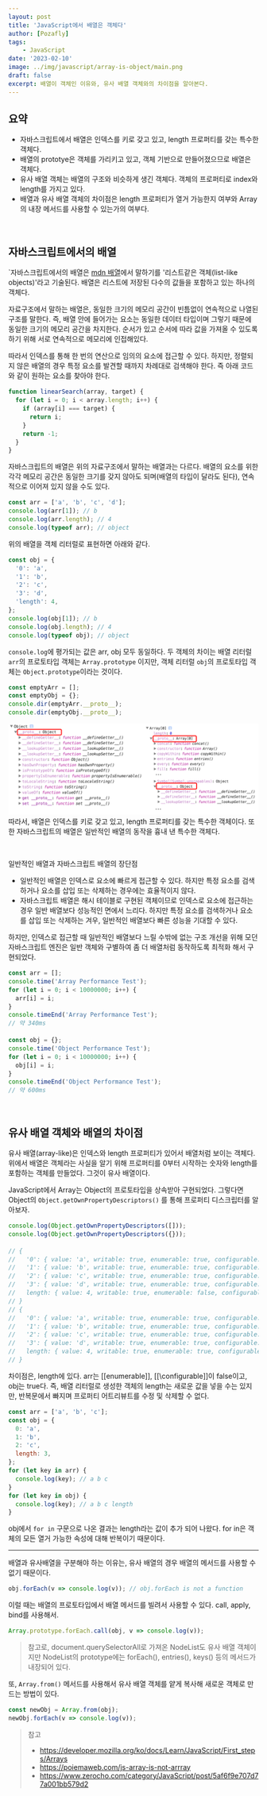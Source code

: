 ```yaml
---
layout: post
title: 'JavaScript에서 배열은 객체다'
author: [Pozafly]
tags:
	- JavaScript
date: '2023-02-10'
image: ../img/javascript/array-is-object/main.png
draft: false
excerpt: 배열이 객체인 이유와, 유사 배열 객체와의 차이점을 알아본다.
---
```


## 요약

- 자바스크립트에서 배열은 인덱스를 키로 갖고 있고, length 프로퍼티를 갖는 특수한 객체다.
- 배열의 prototye은 객체를 가리키고 있고, 객체 기반으로 만들어졌으므로 배열은 객체다.
- 유사 배열 객체는 배열의 구조와 비슷하게 생긴 객체다. 객체의 프로퍼티로 index와 length를 가지고 있다.
- 배열과 유사 배열 객체의 차이점은 length 프로퍼티가 열거 가능한지 여부와 Array의 내장 메서드를 사용할 수 있는가의 여부다.

<br/>

## 자바스크립트에서의 배열

`자바스크립트에서의 배열은 [mdn 배열](https://developer.mozilla.org/ko/docs/Learn/JavaScript/First_steps/Arrays#%EB%B0%B0%EC%97%B4%EC%9D%B4%EB%9E%80)에서 말하기를 '리스트같은 객체(list-like objects)'라고 기술된다. 배열은 리스트에 저장된 다수의 값들을 포함하고 있는 하나의 객체다.

자료구조에서 말하는 배열은, 동일한 크기의 메모리 공간이 빈틈없이 연속적으로 나열된 구조를 말한다. 즉, 배열 안에 들어가는 요소는 동일한 데이터 타입이며 그렇기 때문에 동일한 크기의 메모리 공간을 차지한다. 순서가 있고 순서에 따라 값을 가져올 수 있도록 하기 위해 서로 연속적으로 메모리에 인접해있다.

따라서 인덱스를 통해 한 번의 연산으로 임의의 요소에 접근할 수 있다. 하지만, 정렬되지 않은 배열의 경우 특정 요소를 발견할 때까지 차례대로 검색해야 한다. 즉 아래 코드와 같이 원하는 요소를 찾아야 한다.

```js
function linearSearch(array, target) {
  for (let i = 0; i < array.length; i++) {
    if (array[i] === target) {
      return i;
    }
    return -1;
  }
}
```

자바스크립트의 배열은 위의 자료구조에서 말하는 배열과는 다르다. 배열의 요소를 위한 각각 메모리 공간은 동일한 크기를 갖지 않아도 되며(배열의 타입이 달라도 된다), 연속적으로 이어져 있지 않을 수도 있다.

```js
const arr = ['a', 'b', 'c', 'd'];
console.log(arr[1]); // b
console.log(arr.length); // 4
console.log(typeof arr); // object
```

위의 배열을 객체 리터럴로 표현하면 아래와 같다.

```js
const obj = {
  '0': 'a',
  '1': 'b',
  '2': 'c',
  '3': 'd',
  'length': 4,
};
console.log(obj[1]); // b
console.log(obj.length); // 4
console.log(typeof obj); // object
```

`console.log`에 평가되는 값은 arr, obj 모두 동일하다. 두 객체의 차이는 배열 리터럴 `arr`의 프로토타입 객체는 `Array.prototype` 이지만, 객체 리터럴 `obj`의 프로토타입 객체는 `Object.prototype`이라는 것이다.

```js
const emptyArr = [];
const emptyObj = {};
console.dir(emptyArr.__proto__);
console.dir(emptyObj.__proto__);
```

![devtool-prototype](../img/javascript/array-is-object/devtool-prototype.png)따라서, 배열은 인덱스를 키로 갖고 있고, length 프로퍼티를 갖는 특수한 객체이다. 또한 자바스크립트의 배열은 일반적인 배열의 동작을 흉내 낸 특수한 객체다.

<br/>

일반적인 배열과 자바스크립트 배열의 장단점

- 일반적인 배열은 인덱스로 요소에 빠르게 접근할 수 있다. 하지만 특정 요소를 검색하거나 요소를 삽입 또는 삭제하는 경우에는 효율적이지 않다.
- 자바스크립트 배열은 해시 테이블로 구현된 객체이므로 인덱스로 요소에 접근하는 경우 일반 배열보다 성능적인 면에서 느리다. 하지만 특정 요소를 검색하거나 요소를 삽입 또는 삭제하는 겨우, 일반적인 배열보다 빠른 성능을 기대할 수 있다.

하지만, 인덱스로 접근할 때 일반적인 배열보다 느릴 수밖에 없는 구조 개선을 위해 모던 자바스크립트 엔진은 일반 객체와 구별하여 좀 더 배열처럼 동작하도록 최적화 해서 구현되었다.

```js
const arr = [];
console.time('Array Performance Test');
for (let i = 0; i < 10000000; i++) {
  arr[i] = i;
}
console.timeEnd('Array Performance Test');
// 약 340ms

const obj = {};
console.time('Object Performance Test');
for (let i = 0; i < 10000000; i++) {
  obj[i] = i;
}
console.timeEnd('Object Performance Test');
// 약 600ms
```

<br/>

## 유사 배열 객체와 배열의 차이점

유사 배열(array-like)은 인덱스와 length 프로퍼티가 있어서 배열처럼 보이는 객체다. 위에서 배열은 객체라는 사실을 알기 위해 프로퍼티를 0부터 시작하는 숫자와 length를 포함하는 객체를 만들었다. 그것이 유사 배열이다.

JavaScript에서 Array는 Object의 프로토타입을 상속받아 구현되었다. 그렇다면 Object의 `Object.getOwnPropertyDescriptors()` 를 통해 프로퍼티 디스크립터를 알아보자.

```js
console.log(Object.getOwnPropertyDescriptors([]));
console.log(Object.getOwnPropertyDescriptors({}));

// {
//   '0': { value: 'a', writable: true, enumerable: true, configurable: true },
//   '1': { value: 'b', writable: true, enumerable: true, configurable: true },
//   '2': { value: 'c', writable: true, enumerable: true, configurable: true },
//   '3': { value: 'd', writable: true, enumerable: true, configurable: true },
//   length: { value: 4, writable: true, enumerable: false, configurable: false }
// }
// {
//   '0': { value: 'a', writable: true, enumerable: true, configurable: true },
//   '1': { value: 'b', writable: true, enumerable: true, configurable: true },
//   '2': { value: 'c', writable: true, enumerable: true, configurable: true },
//   '3': { value: 'd', writable: true, enumerable: true, configurable: true },
//   length: { value: 4, writable: true, enumerable: true, configurable: true }
// }
```

차이점은, length에 있다. arr는 \[\[enumerable\]\], \[\[\configurable]\]이 false이고, obj는 true다. 즉, 배열 리터럴로 생성한 객체의 length는 새로운 값을 넣을 수는 있지만, 반복문에서 빠지며 프로퍼티 어트리뷰트를 수정 및 삭제할 수 없다.

```js
const arr = ['a', 'b', 'c'];
const obj = {
  0: 'a',
  1: 'b',
  2: 'c',
  length: 3,
};
for (let key in arr) {
  console.log(key); // a b c
}
for (let key in obj) {
  console.log(key); // a b c length
}
```

obj에서 `for in` 구문으로 나온 결과는 length라는 값이 추가 되어 나왔다. for in은 객체의 모든 열거 가능한 속성에 대해 반복이기 때문이다.

---

배열과 유사배열을 구분해야 하는 이유는, 유사 배열의 경우 배열의 메서드를 사용할 수 없기 때문이다.

```js
obj.forEach(v => console.log(v)); // obj.forEach is not a function
```

이럴 때는 배열의 프로토타입에서 배열 메서드를 빌려서 사용할 수 있다. call, apply, bind를 사용해서.

```js
Array.prototype.forEach.call(obj, v => console.log(v));
```

> 참고로, document.querySelectorAll로 가져온 NodeList도 유사 배열 객체이지만 NodeList의 prototype에는 forEach(), entries(), keys() 등의 메서드가 내장되어 있다.

또, `Array.from()` 메서드를 사용해서 유사 배열 객체를 얕게 복사해 새로운 객체로 만드는 방법이 있다.

```js
const newObj = Array.from(obj);
newObj.forEach(v => console.log(v));
```

> 참고
>
> - https://developer.mozilla.org/ko/docs/Learn/JavaScript/First_steps/Arrays
> - https://poiemaweb.com/js-array-is-not-arrray
> - https://www.zerocho.com/category/JavaScript/post/5af6f9e707d77a001bb579d2

